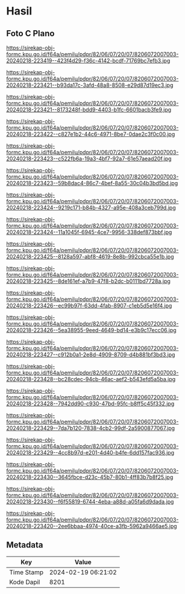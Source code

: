 # Hasil

## Foto C Plano

https://sirekap-obj-formc.kpu.go.id/f64a/pemilu/pdpr/82/06/07/20/07/8206072007003-20240218-223419--423f4d29-f36c-4142-bcdf-71769bc7efb3.jpg

https://sirekap-obj-formc.kpu.go.id/f64a/pemilu/pdpr/82/06/07/20/07/8206072007003-20240218-223421--b93da17c-3afd-48a8-8508-e29d87d19ec3.jpg

https://sirekap-obj-formc.kpu.go.id/f64a/pemilu/pdpr/82/06/07/20/07/8206072007003-20240218-223421--8173248f-bdd9-4403-b1fc-6601bacb3fe9.jpg

https://sirekap-obj-formc.kpu.go.id/f64a/pemilu/pdpr/82/06/07/20/07/8206072007003-20240218-223422--c827e1b2-44c6-4971-8be7-0dae2c3f0c00.jpg

https://sirekap-obj-formc.kpu.go.id/f64a/pemilu/pdpr/82/06/07/20/07/8206072007003-20240218-223423--c522fb6a-19a3-4bf7-92a7-61e57aead20f.jpg

https://sirekap-obj-formc.kpu.go.id/f64a/pemilu/pdpr/82/06/07/20/07/8206072007003-20240218-223423--59b8dac4-86c7-4bef-8a55-30c04b3bd5bd.jpg

https://sirekap-obj-formc.kpu.go.id/f64a/pemilu/pdpr/82/06/07/20/07/8206072007003-20240218-223424--9219c171-b84b-4327-a95e-408a3ceb799d.jpg

https://sirekap-obj-formc.kpu.go.id/f64a/pemilu/pdpr/82/06/07/20/07/8206072007003-20240218-223424--11a1045f-6945-4ce7-9956-338def873bbf.jpg

https://sirekap-obj-formc.kpu.go.id/f64a/pemilu/pdpr/82/06/07/20/07/8206072007003-20240218-223425--8128a597-abf8-4619-8e8b-992cbca55e1b.jpg

https://sirekap-obj-formc.kpu.go.id/f64a/pemilu/pdpr/82/06/07/20/07/8206072007003-20240218-223425--8de161ef-a7b9-47f8-b2dc-b0111bd7728a.jpg

https://sirekap-obj-formc.kpu.go.id/f64a/pemilu/pdpr/82/06/07/20/07/8206072007003-20240218-223426--ec99b97f-63dd-4fab-8907-c1eb5d5e16f4.jpg

https://sirekap-obj-formc.kpu.go.id/f64a/pemilu/pdpr/82/06/07/20/07/8206072007003-20240218-223426--5ea38955-9eed-4649-bd14-e3b9c17ecc06.jpg

https://sirekap-obj-formc.kpu.go.id/f64a/pemilu/pdpr/82/06/07/20/07/8206072007003-20240218-223427--c912b0a1-2e8d-4909-8709-d4b881bf3bd3.jpg

https://sirekap-obj-formc.kpu.go.id/f64a/pemilu/pdpr/82/06/07/20/07/8206072007003-20240218-223428--bc28cdec-94cb-46ac-aef2-b543efd5a5ba.jpg

https://sirekap-obj-formc.kpu.go.id/f64a/pemilu/pdpr/82/06/07/20/07/8206072007003-20240218-223428--7942dd90-c930-47bd-95fc-b8ff5c45f332.jpg

https://sirekap-obj-formc.kpu.go.id/f64a/pemilu/pdpr/82/06/07/20/07/8206072007003-20240218-223429--7da7b120-7838-4cb2-99df-2a5900877067.jpg

https://sirekap-obj-formc.kpu.go.id/f64a/pemilu/pdpr/82/06/07/20/07/8206072007003-20240218-223429--4cc8b97d-e201-4d40-b4fe-6dd157fac936.jpg

https://sirekap-obj-formc.kpu.go.id/f64a/pemilu/pdpr/82/06/07/20/07/8206072007003-20240218-223430--3645fbce-d23c-45b7-80b1-4ff83b7b8f25.jpg

https://sirekap-obj-formc.kpu.go.id/f64a/pemilu/pdpr/82/06/07/20/07/8206072007003-20240218-223430--f6f55819-6744-4eba-a88d-a05fa6d9dada.jpg

https://sirekap-obj-formc.kpu.go.id/f64a/pemilu/pdpr/82/06/07/20/07/8206072007003-20240218-223420--2ee6bbaa-4974-40ce-a3fb-5962a9466ae5.jpg


## Metadata

| Key        | Value               |
| ---------- | ------------------- |
| Time Stamp | 2024-02-19 06:21:02 |
| Kode Dapil | 8201                |



